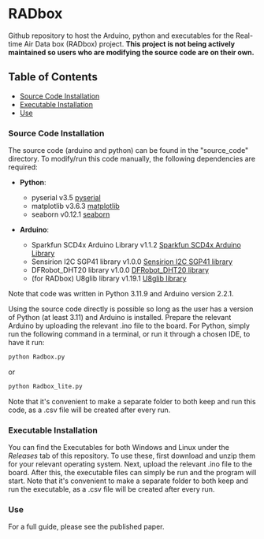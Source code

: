 # RADbox
Github repository to host the Arduino, python and executables for the Real-time Air Data box (RADbox) project. **This project is not being actively maintained so users who are modifying the source code are on their own.**

## Table of Contents
- [Source Code Installation](#source-code-installation)
- [Executable Installation](#executable-installation)
- [Use](#use)

### Source Code Installation
The source code (arduino and python) can be found in the "source_code" directory. To modify/run this code manually, the following dependencies are required:
- **Python**:
  - pyserial v3.5 [pyserial](https://pyserial.readthedocs.io/en/latest/)
  - matplotlib v3.6.3 [matplotlib](https://matplotlib.org/stable/index.html)
  - seaborn v0.12.1 [seaborn](https://seaborn.pydata.org/)

- **Arduino**:
  - Sparkfun SCD4x Arduino Library v1.1.2 [Sparkfun SCD4x Arduino Library](https://github.com/sparkfun/SparkFun_SCD4x_Arduino_Library)
  - Sensirion I2C SGP41 library v1.0.0 [Sensirion I2C SGP41 library](https://github.com/Sensirion/arduino-i2c-sgp41)
  - DFRobot_DHT20 library v1.0.0 [DFRobot_DHT20 library](https://github.com/DFRobot/DFRobot_DHT20)
  - (for RADbox) U8glib library v1.19.1 [U8glib library](https://github.com/olikraus/u8glib)

Note that code was written in Python 3.11.9 and Arduino version 2.2.1.

Using the source code directly is possible so long as the user has a version of Python (at least 3.11) and Arduino is installed. Prepare the relevant Arduino by uploading the relevant .ino file to the board. For Python, simply run the following command in a terminal, or run it through a chosen IDE, to have it run:

```python
python Radbox.py
```
or
```python
python Radbox_lite.py
```

Note that it's convenient to make a separate folder to both keep and run this code, as a .csv file will be created after every run.

### Executable Installation
You can find the Executables for both Windows and Linux under the *Releases* tab of this repository. To use these, first download and unzip them for your relevant operating system. Next, upload the relevant .ino file to the board. After this, the executable files can simply be run and the program will start. Note that it's convenient to make a separate folder to both keep and run the executable, as a .csv file will be created after every run.

### Use
For a full guide, please see the published paper.




